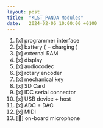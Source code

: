 ```yaml
---
layout: post
title:  "KLST_PANDA Modules"
date:   2024-02-06 10:00:00 +0100
---
```


1. [x] programmer interface
2. [x] battery ( + charging )
3. [x] external RAM
4. [x] display
5. [x] audiocodec
6. [x] rotary encoder
7. [x] mechanical key
8. [x] SD Card
9. [x] IDC serial connector
10. [x] USB device + host
11. [x] ADC + DAC
12. [x] MIDI
13. [🤔] on-board microphone
